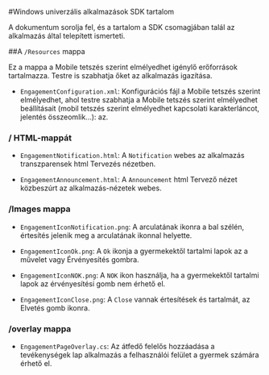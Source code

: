 <properties 
    pageTitle="Windows univerzális alkalmazások SDK tartalom" 
    description="Univerzális alkalmazások Windows SDK tartalmát is találhat az Azure Mobile tetszés szerint elmélyedhet"                    
    services="mobile-engagement" 
    documentationCenter="mobile" 
    authors="piyushjo" 
    manager="dwrede" 
    editor="" />

<tags 
    ms.service="mobile-engagement" 
    ms.workload="mobile" 
    ms.tgt_pltfrm="mobile-windows-store" 
    ms.devlang="dotnet" 
    ms.topic="article" 
    ms.date="08/19/2016" 
    ms.author="piyushjo" />

#<a name="windows-universal-apps-sdk-content"></a>Windows univerzális alkalmazások SDK tartalom

A dokumentum sorolja fel, és a tartalom a SDK csomagjában talál az alkalmazás által telepített ismerteti.

##<a name="the-resources-folder"></a>A `/Resources` mappa

Ez a mappa a Mobile tetszés szerint elmélyedhet igénylő erőforrások tartalmazza. Testre is szabhatja őket az alkalmazás igazítása.

- `EngagementConfiguration.xml`: Konfigurációs fájl a Mobile tetszés szerint elmélyedhet, ahol testre szabhatja a Mobile tetszés szerint elmélyedhet beállításait (mobil tetszés szerint elmélyedhet kapcsolati karakterláncot, jelentés összeomlik...): az.

### <a name="html-folder"></a>/ HTML-mappát

- `EngagementNotification.html`: A `Notification` webes az alkalmazás transzparensek html Tervezés nézetben.

- `EngagementAnnouncement.html`: A `Announcement` html Tervező nézet közbeszúrt az alkalmazás-nézetek webes.

### <a name="images-folder"></a>/Images mappa

- `EngagementIconNotification.png`: A arculatának ikonra a bal szélén, értesítés jelenik meg a arculatának ikonnal helyette.

- `EngagementIconOk.png`: A `Ok` ikonja a gyermekektől tartalmi lapok az a művelet vagy Érvényesítés gombra.

- `EngagementIconNOK.png`: A `NOK` ikon használja, ha a gyermekektől tartalmi lapok az érvényesítési gomb nem érhető el.
 
- `EngagementIconClose.png`: A `Close` vannak értesítések és tartalmát, az Elvetés gomb ikonra.

### <a name="overlay-folder"></a>/overlay mappa

- `EngagementPageOverlay.cs`: Az átfedő felelős hozzáadása a tevékenységek lap alkalmazás a felhasználói felület a gyermek számára érhető el.
  
